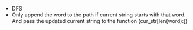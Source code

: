 - DFS
- Only append the word to the path if current string starts with that word. And pass the updated current string to the function (cur_str[len(word):])
